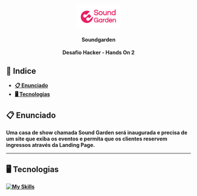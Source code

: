 <p align="center"><img alt="soundgarden" height="64" src="./img/Sound-logo (1).png"></p>

<h4 align="center"><strong>Soundgarden<strong></h4>

  <p align="center">Desafio Hacker - Hands On 2</p>

<p align="center">

## 📕 Indice


* [📋 Enunciado](#📋-Sobre)
* [🖥 Tecnologias](#🖥-Tecnologias)

## 📋 Enunciado

<p align="left">Uma casa de show chamada Sound Garden será inaugurada e precisa de um site que
exiba os eventos e permita que os clientes reservem ingressos através da Landing Page.</p>

<hr>

## 🖥 Tecnologias

[![My Skills](https://skills.thijs.gg/icons?i=js,html,css)](https://skills.thijs.gg)



